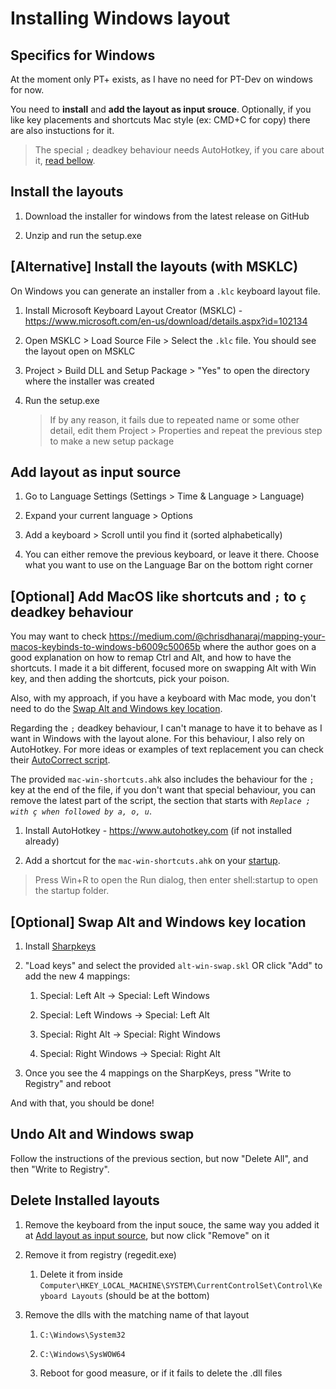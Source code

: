 # Installing Windows layout

## Specifics for Windows

At the moment only PT+ exists, as I have no need for PT-Dev on windows for now.

You need to **install** and **add the layout as input srouce**.
Optionally, if you like key placements and shortcuts Mac style (ex: CMD+C for copy) there are also instuctions for it.

> The special `;` deadkey behaviour needs AutoHotkey, if you care about it, [read bellow](#optional-add-macos-like-shortcuts-and--to-ç-deadkey-behaviour).

## Install the layouts

1. Download the installer for windows from the latest release on GitHub

1. Unzip and run the setup.exe

## [Alternative] Install the layouts (with MSKLC)

On Windows you can generate an installer from a `.klc` keyboard layout file.

1. Install Microsoft Keyboard Layout Creator (MSKLC) - https://www.microsoft.com/en-us/download/details.aspx?id=102134

1. Open MSKLC > Load Source File > Select the `.klc` file. You should see the layout open on MSKLC

1. Project > Build DLL and Setup Package > "Yes" to open the directory where the installer was created

1. Run the setup.exe

    > If by any reason, it fails due to repeated name or some other detail, edit them Project > Properties and repeat
    the previous step to make a new setup package

## Add layout as input source

1. Go to Language Settings (Settings > Time & Language > Language)

1. Expand your current language > Options

1. Add a keyboard > Scroll until you find it (sorted alphabetically)

1. You can either remove the previous keyboard, or leave it there.
Choose what you want to use on the Language Bar on the bottom right corner

## [Optional] Add MacOS like shortcuts and `;` to `ç` deadkey behaviour

You may want to check https://medium.com/@chrisdhanaraj/mapping-your-macos-keybinds-to-windows-b6009c50065b where the author
goes on a good explanation on how to remap Ctrl and Alt, and how to have the shortcuts. I made it a bit different,
focused more on swapping Alt with Win key, and then adding the shortcuts, pick your poison.

Also, with my approach, if you have a keyboard with Mac mode, you don't need to do the
[Swap Alt and Windows key location](#optional-swap-alt-and-windows-key-location).

Regarding the `;` deadkey behaviour, I can't manage to have it to behave as I want in Windows with the layout alone.
For this behaviour, I also rely on AutoHotkey. For more ideas or examples of text replacement you can check their
[AutoCorrect script](https://www.autohotkey.com/download/AutoCorrect.ahk).

The provided `mac-win-shortcuts.ahk` also includes the behaviour for the `;` key at the end of the file,
if you don't want that special behaviour, you can remove the latest part of the script, the section
that starts with *`Replace ; with ç when followed by a, o, u`*.

1. Install AutoHotkey - https://www.autohotkey.com (if not installed already)

1. Add a shortcut for the `mac-win-shortcuts.ahk` on your [startup](https://www.autohotkey.com/docs/FAQ.htm#Startup).
> Press Win+R to open the Run dialog, then enter shell:startup to open the startup folder.

## [Optional] Swap Alt and Windows key location

1. Install [Sharpkeys](https://github.com/randyrants/sharpkeys/releases)

1. "Load keys" and select the provided `alt-win-swap.skl` OR click "Add" to add the new 4 mappings:

    1. Special: Left Alt -> Special: Left Windows

    1. Special: Left Windows -> Special: Left Alt

    1. Special: Right Alt -> Special: Right Windows

    1. Special: Right Windows -> Special: Right Alt

2. Once you see the 4 mappings on the SharpKeys, press "Write to Registry" and reboot

And with that, you should be done!

## Undo Alt and Windows swap

Follow the instructions of the previous section, but now "Delete All", and then "Write to Registry".

## Delete Installed layouts

1. Remove the keyboard from the input souce, the same way you added it at [Add layout as input source](#add-layout-as-input-source),
but now click "Remove" on it

1. Remove it from registry (regedit.exe)

    1. Delete it from inside `Computer\HKEY_LOCAL_MACHINE\SYSTEM\CurrentControlSet\Control\Keyboard Layouts` (should be at the bottom)

1. Remove the dlls with the matching name of that layout

    1. `C:\Windows\System32`

    1. `C:\Windows\SysWOW64`

    1. Reboot for good measure, or if it fails to delete the .dll files
